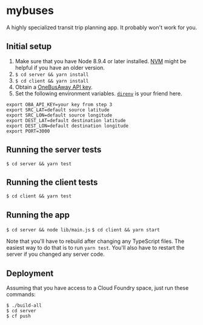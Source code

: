 # mybuses
A highly specialized transit trip planning app. It probably won't work for you.

## Initial setup

1. Make sure that you have Node 8.9.4 or later installed.
[NVM](https://github.com/creationix/nvm) might be helpful if you have an older version.
2. `$ cd server && yarn install`
3. `$ cd client && yarn install`
4. Obtain a [OneBusAway API key](http://pugetsound.onebusaway.org/p/OneBusAwayApiService.action).
5. Set the following environment variables. 
[`direnv`](https://direnv.net/) is your friend here.
```
export OBA_API_KEY=your key from step 3
export SRC_LAT=default source latitude
export SRC_LON=default source longitude
export DEST_LAT=default destination latitude
export DEST_LON=default destination longitude
export PORT=3000
```

## Running the server tests

`$ cd server && yarn test`

## Running the client tests

`$ cd client && yarn test`

## Running the app

`$ cd server && node lib/main.js`
`$ cd client && yarn start`

Note that you'll have to rebuild after changing any TypeScript files. The 
easiest way to do that is to run `yarn test`. You'll also have to restart
the server if you changed any server code.

## Deployment

Assuming that you have access to a Cloud Foundry space, just run these commands:

```
$ ./build-all
$ cd server
$ cf push
```
